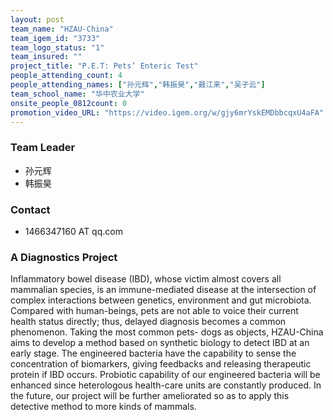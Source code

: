 ```yaml
---
layout: post
team_name: "HZAU-China"
team_igem_id: "3733"
team_logo_status: "1"
team_insured: ""
project_title: "P.E.T: Pets’ Enteric Test"
people_attending_count: 4
people_attending_names: ["孙元辉","韩振昊","聂江来","吴子云"]
team_school_name: "华中农业大学"
onsite_people_0812count: 0
promotion_video_URL: "https://video.igem.org/w/gjy6mrYskEMDbbcqxU4aFA"
---
```



### Team Leader
* 孙元辉
* 韩振昊

### Contact
* 1466347160 AT qq.com

### A Diagnostics Project

Inflammatory bowel disease (IBD), whose victim almost covers all mammalian species, is an immune-mediated disease at the intersection of complex interactions between genetics, environment and gut microbiota. Compared with human-beings, pets are not able to voice their current health status directly; thus, delayed diagnosis becomes a common phenomenon. Taking the most common pets- dogs as objects, HZAU-China aims to develop a method based on synthetic biology to detect IBD at an early stage. The engineered bacteria have the capability to sense the concentration of biomarkers, giving feedbacks and releasing therapeutic protein if IBD occurs. Probiotic capability of our engineered bacteria will be enhanced since heterologous health-care units are constantly produced. In the future, our project will be further ameliorated so as to apply this detective method to more kinds of mammals.

